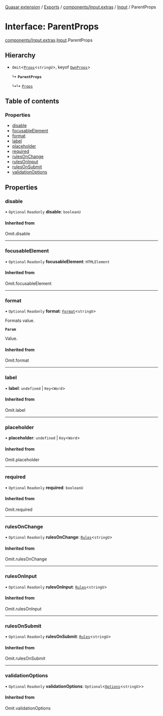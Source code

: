 [Quasar extension](../index.md) / [Exports](../modules.md) / [components/Input.extras](../modules/components_Input_extras.md) / [Input](../modules/components_Input_extras.Input.md) / ParentProps

# Interface: ParentProps

[components/Input.extras](../modules/components_Input_extras.md).[Input](../modules/components_Input_extras.Input.md).ParentProps

## Hierarchy

- `Omit`<[`Props`](components_Field_extras.Field.Props.md)<`stringU`\>, keyof [`OwnProps`](components_Input_extras.Input.OwnProps.md)\>

  ↳ **`ParentProps`**

  ↳↳ [`Props`](components_Input_extras.Input.Props.md)

## Table of contents

### Properties

- [disable](components_Input_extras.Input.ParentProps.md#disable)
- [focusableElement](components_Input_extras.Input.ParentProps.md#focusableelement)
- [format](components_Input_extras.Input.ParentProps.md#format)
- [label](components_Input_extras.Input.ParentProps.md#label)
- [placeholder](components_Input_extras.Input.ParentProps.md#placeholder)
- [required](components_Input_extras.Input.ParentProps.md#required)
- [rulesOnChange](components_Input_extras.Input.ParentProps.md#rulesonchange)
- [rulesOnInput](components_Input_extras.Input.ParentProps.md#rulesoninput)
- [rulesOnSubmit](components_Input_extras.Input.ParentProps.md#rulesonsubmit)
- [validationOptions](components_Input_extras.Input.ParentProps.md#validationoptions)

## Properties

### disable

• `Optional` `Readonly` **disable**: `booleanU`

#### Inherited from

Omit.disable

___

### focusableElement

• `Optional` `Readonly` **focusableElement**: `HTMLElement`

#### Inherited from

Omit.focusableElement

___

### format

• `Optional` `Readonly` **format**: [`Format`](components_Field_extras.Field.Format.md)<`stringU`\>

Formats value.

**`Param`**

Value.

#### Inherited from

Omit.format

___

### label

• **label**: `undefined` \| `Key`<`Word`\>

#### Inherited from

Omit.label

___

### placeholder

• **placeholder**: `undefined` \| `Key`<`Word`\>

#### Inherited from

Omit.placeholder

___

### required

• `Optional` `Readonly` **required**: `booleanU`

#### Inherited from

Omit.required

___

### rulesOnChange

• `Optional` `Readonly` **rulesOnChange**: [`Rules`](../modules/components_api_validation.validation.md#rules)<`stringU`\>

#### Inherited from

Omit.rulesOnChange

___

### rulesOnInput

• `Optional` `Readonly` **rulesOnInput**: [`Rules`](../modules/components_api_validation.validation.md#rules)<`stringU`\>

#### Inherited from

Omit.rulesOnInput

___

### rulesOnSubmit

• `Optional` `Readonly` **rulesOnSubmit**: [`Rules`](../modules/components_api_validation.validation.md#rules)<`stringU`\>

#### Inherited from

Omit.rulesOnSubmit

___

### validationOptions

• `Optional` `Readonly` **validationOptions**: `Optional`<[`Options`](components_api_validation.validation.Options.md)<`stringU`\>\>

#### Inherited from

Omit.validationOptions
